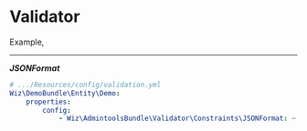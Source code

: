 Validator
=================

Example,

---
***JSONFormat***
```yaml
# .../Resources/config/validation.yml
Wiz\DemoBundle\Entity\Demo:
    properties:
        config:
            - Wiz\AdmintoolsBundle\Validator\Constraints\JSONFormat: ~
```
